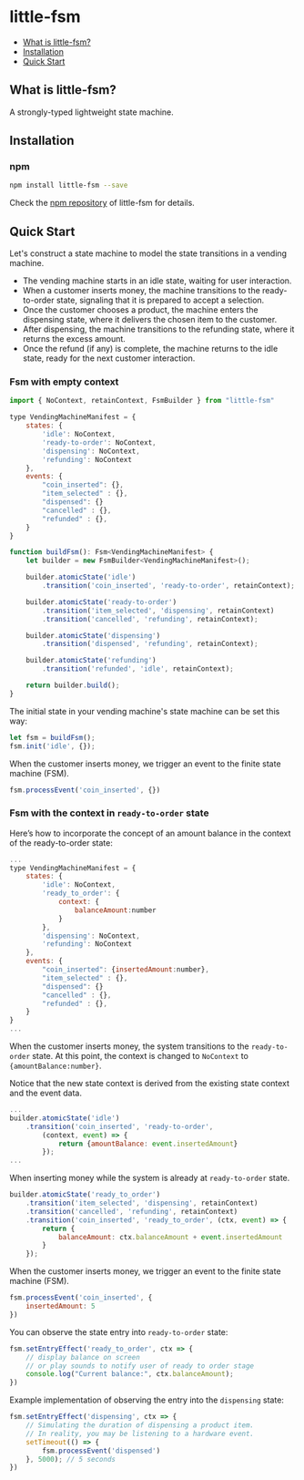 # little-fsm

- [What is little-fsm?](#what-is-little-fsm)
- [Installation](#installation)
- [Quick Start](#quick-start)

## What is little-fsm?
A strongly-typed lightweight state machine. 

## Installation

### npm

```bash
npm install little-fsm --save
```
Check the [npm repository](https://www.npmjs.com/package/little-fsm) of little-fsm for details.

## Quick Start

Let's construct a state machine to model the state transitions in a vending machine.

- The vending machine starts in an idle state, waiting for user interaction. 
- When a customer inserts money, the machine transitions to the ready-to-order state, signaling that it is prepared to accept a selection. 
- Once the customer chooses a product, the machine enters the dispensing state, where it delivers the chosen item to the customer.
- After dispensing, the machine transitions to the refunding state, where it returns the excess amount. 
- Once the refund (if any) is complete, the machine returns to the idle state, ready for the next customer interaction.

### Fsm with empty context

```js
import { NoContext, retainContext, FsmBuilder } from "little-fsm"

type VendingMachineManifest = {
    states: {
        'idle': NoContext, 
        'ready-to-order': NoContext,
        'dispensing': NoContext,
        'refunding': NoContext
    },
    events: {
        "coin_inserted": {},
        "item_selected" : {},
        "dispensed": {}
        "cancelled" : {},
        "refunded" : {},
    }
}

function buildFsm(): Fsm<VendingMachineManifest> {
    let builder = new FsmBuilder<VendingMachineManifest>();

    builder.atomicState('idle')
        .transition('coin_inserted', 'ready-to-order', retainContext);

    builder.atomicState('ready-to-order')
        .transition('item_selected', 'dispensing', retainContext)
        .transition('cancelled', 'refunding', retainContext);

    builder.atomicState('dispensing')
        .transition('dispensed', 'refunding', retainContext);

    builder.atomicState('refunding')
        .transition('refunded', 'idle', retainContext);

    return builder.build();
}
```
The initial state in your vending machine's state machine can be set this way:
```js
let fsm = buildFsm();    
fsm.init('idle', {});
```

When the customer inserts money, we trigger an event to the finite state machine (FSM).
```js
fsm.processEvent('coin_inserted', {})
```

### Fsm with the context in `ready-to-order` state

Here’s how to incorporate the concept of an amount balance in the context of the ready-to-order state:

```js
...
type VendingMachineManifest = {
    states: {
        'idle': NoContext,
        'ready_to_order': {
            context: {
                balanceAmount:number
            }
        },
        'dispensing': NoContext,
        'refunding': NoContext
    },
    events: {
        "coin_inserted": {insertedAmount:number},
        "item_selected" : {},
        "dispensed": {}
        "cancelled" : {},
        "refunded" : {},
    }
}
...
```
When the customer inserts money, the system transitions to the `ready-to-order` state. At this point, the context is changed to `NoContext` to `{amountBalance:number}`.

Notice that the new state context is derived from the existing state context and the event data.

```js
...
builder.atomicState('idle')
    .transition('coin_inserted', 'ready-to-order', 
        (context, event) => {
            return {amountBalance: event.insertedAmount}
        });
...
```

When inserting money while the system is already at `ready-to-order` state.
```js
builder.atomicState('ready_to_order')
    .transition('item_selected', 'dispensing', retainContext)
    .transition('cancelled', 'refunding', retainContext)
    .transition('coin_inserted', 'ready_to_order', (ctx, event) => {
        return {
            balanceAmount: ctx.balanceAmount + event.insertedAmount
        }
    });
```
When the customer inserts money, we trigger an event to the finite state machine (FSM).
```js
fsm.processEvent('coin_inserted', {
    insertedAmount: 5
})
```

You can observe the state entry into `ready-to-order` state:
```js
fsm.setEntryEffect('ready_to_order', ctx => {
    // display balance on screen
    // or play sounds to notify user of ready to order stage
    console.log("Current balance:", ctx.balanceAmount);
})
```

Example implementation of observing the entry into the `dispensing` state:
```js
fsm.setEntryEffect('dispensing', ctx => {
    // Simulating the duration of dispensing a product item.
    // In reality, you may be listening to a hardware event.
    setTimeout(() => {
        fsm.processEvent('dispensed')
    }, 5000); // 5 seconds
})